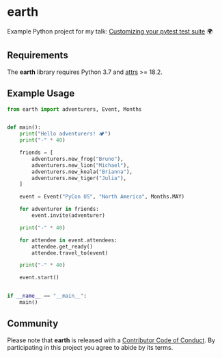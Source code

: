 # earth

Example Python project for my talk: [Customizing your pytest test
suite][blogpost] 🌍

[pytest]: https://github.com/pytest-dev/pytest

## Requirements

The **earth** library requires Python 3.7 and [attrs][attrs] >= 18.2.

[attrs]: https://pypi.org/project/attrs/

## Example Usage

```python
from earth import adventurers, Event, Months


def main():
    print("Hello adventurers! 🏕")
    print("-" * 40)

    friends = [
        adventurers.new_frog("Bruno"),
        adventurers.new_lion("Michael"),
        adventurers.new_koala("Brianna"),
        adventurers.new_tiger("Julia"),
    ]

    event = Event("PyCon US", "North America", Months.MAY)

    for adventurer in friends:
        event.invite(adventurer)

    print("-" * 40)

    for attendee in event.attendees:
        attendee.get_ready()
        attendee.travel_to(event)

    print("-" * 40)

    event.start()


if __name__ == "__main__":
    main()
```

## Community

Please note that **earth** is released with a [Contributor Code of
Conduct][code of conduct]. By participating in this project you agree to abide
by its terms.

[code of conduct]: https://github.com/hackebrot/earth/blob/master/.github/CODE_OF_CONDUCT.md
[blogpost]: https://raphael.codes/blog/customizing-your-pytest-test-suite-part-1/

